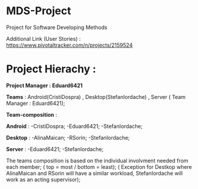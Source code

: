 # MDS-Project
Project for Software Developing Methods

Additional Link (User Stories) : https://www.pivotaltracker.com/n/projects/2159524



# Project Hierachy :

**Project Manager : Eduard6421**


**Teams**             :   Android(CristiDospra)    ,        Desktop(StefanIordache)      ,        Server  ( Team Manager : Eduard6421);


**Team-composition**  :   

 **Android** : 
                              -CristiDospra;
                              -Eduard6421;
                              -StefanIordache;
                              

**Desktop** :
                              -AlinaMaican;
                              -RSorin;
                              -StefanIordache;
                              
                              
**Server**  : 
                              -Eduard6421;
                              -StefanIordache;
                              
The teams composition is based on the individual involvment needed from each member; ( top = most / bottom = least); ( Exception for Destkop where AlinaMaican and RSorin will have a similar workload, StefanIordache will work as an acting supervisor);
